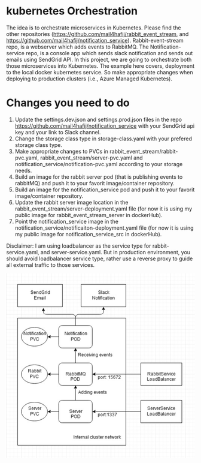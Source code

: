# kubernetes Orchestration
The idea is to orchestrate microservices in Kubernetes. Please find the other repositories (https://github.com/mail4hafij/rabbit_event_stream, and https://github.com/mail4hafij/notification_service). Rabbit-event-stream repo, is a webserver which adds events to RabbitMQ. The Notification-service repo, is a console app which sends slack notification and sends out emails using SendGrid API. In this project, we are going to orchestrate both those microservices into Kubernetes. The example here covers, deployment to the local docker kubernetes service. So make appropriate changes when deploying to production clusters (i.e., Azure Managed Kubernetes).


# Changes you need to do
  1. Update the settings.dev.json and settings.prod.json files in the repo https://github.com/mail4hafij/notification_service with your SendGrid api key and your link to Slack channel.
  2. Change the storage class type in storage-class.yaml with your prefered storage class type.
  3. Make appropriate changes to PVCs in rabbit_event_stream/rabbit-pvc.yaml, rabbit_event_stream/server-pvc.yaml and notification_service/notification-pvc.yaml according to your storage needs.
  4. Build an image for the rabbit server pod (that is publishing events to rabbitMQ) and push it to your favorit image/container repository.
  5. Build an image for the notification_service pod and push it to your favorit image/container repository.
  6. Update the rabbit server image location in the rabbit_event_stream/server-deployment.yaml file (for now it is using my public image for rabbit_event_stream_server in dockerHub).
  7. Point the notification_service image in the notification_service/notificaiton-deployment.yaml file (for now it is using my public image for notification_service_src in dockerHub). 
  
Disclaimer: I am using loadbalancer as the service type for rabbit-service.yaml, and server-service.yaml. But in production environment, you should avoid loadbalancer service type, rather use a reverse proxy to guide all external traffic to those services.
 
 <img src="Application.jpg" />
